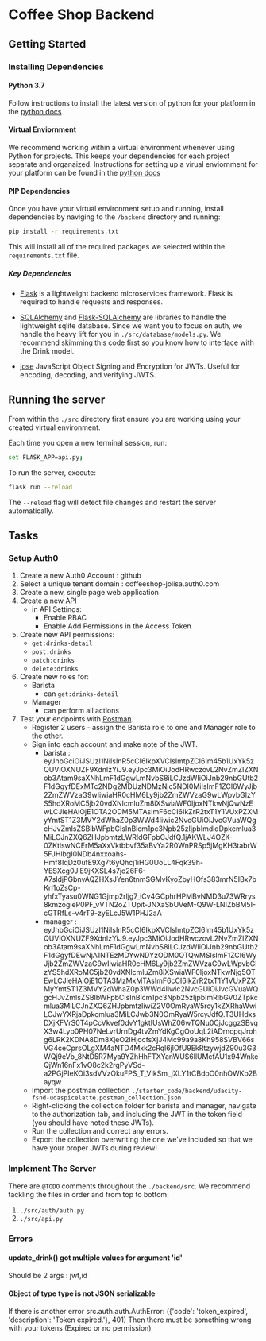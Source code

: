 # Coffee Shop Backend

## Getting Started

### Installing Dependencies

#### Python 3.7

Follow instructions to install the latest version of python for your platform in the [python docs](https://docs.python.org/3/using/unix.html#getting-and-installing-the-latest-version-of-python)

#### Virtual Enviornment

We recommend working within a virtual environment whenever using Python for projects. This keeps your dependencies for each project separate and organaized. Instructions for setting up a virual enviornment for your platform can be found in the [python docs](https://packaging.python.org/guides/installing-using-pip-and-virtual-environments/)

#### PIP Dependencies

Once you have your virtual environment setup and running, install dependencies by naviging to the `/backend` directory and running:

```bash
pip install -r requirements.txt
```

This will install all of the required packages we selected within the `requirements.txt` file.

##### Key Dependencies

- [Flask](http://flask.pocoo.org/)  is a lightweight backend microservices framework. Flask is required to handle requests and responses.

- [SQLAlchemy](https://www.sqlalchemy.org/) and [Flask-SQLAlchemy](https://flask-sqlalchemy.palletsprojects.com/en/2.x/) are libraries to handle the lightweight sqlite database. Since we want you to focus on auth, we handle the heavy lift for you in `./src/database/models.py`. We recommend skimming this code first so you know how to interface with the Drink model.

- [jose](https://python-jose.readthedocs.io/en/latest/) JavaScript Object Signing and Encryption for JWTs. Useful for encoding, decoding, and verifying JWTS.

## Running the server

From within the `./src` directory first ensure you are working using your created virtual environment.

Each time you open a new terminal session, run:

```bash
set FLASK_APP=api.py;
```

To run the server, execute:

```bash
flask run --reload
```

The `--reload` flag will detect file changes and restart the server automatically.

## Tasks

### Setup Auth0

1. Create a new Auth0 Account : github  
2. Select a unique tenant domain : coffeeshop-jolisa.auth0.com
3. Create a new, single page web application
4. Create a new API
    - in API Settings:
        - Enable RBAC
        - Enable Add Permissions in the Access Token
5. Create new API permissions:
    - `get:drinks-detail`
    - `post:drinks`
    - `patch:drinks`
    - `delete:drinks`
6. Create new roles for:
    - Barista
        - can `get:drinks-detail`
    - Manager
        - can perform all actions
7. Test your endpoints with [Postman](https://getpostman.com). 
    - Register 2 users - assign the Barista role to one and Manager role to the other.
    - Sign into each account and make note of the JWT.
        + barista : eyJhbGciOiJSUzI1NiIsInR5cCI6IkpXVCIsImtpZCI6Im45b1UxYk5zQUViOXNUZF9XdnlzYiJ9.eyJpc3MiOiJodHRwczovL2NvZmZlZXNob3Atam9saXNhLmF1dGgwLmNvbS8iLCJzdWIiOiJnb29nbGUtb2F1dGgyfDExMTc2NDg2MDUzNDMzNjc5NDI0MiIsImF1ZCI6WyJjb2ZmZWVzaG9wIiwiaHR0cHM6Ly9jb2ZmZWVzaG9wLWpvbGlzYS5hdXRoMC5jb20vdXNlcmluZm8iXSwiaWF0IjoxNTkwNjQwNzEwLCJleHAiOjE1OTA2ODM5MTAsImF6cCI6IkZrR2txT1Y1VUxPZXMyYmtST1Z3MVY2dWhaZ0p3WWd4Iiwic2NvcGUiOiJvcGVuaWQgcHJvZmlsZSBlbWFpbCIsInBlcm1pc3Npb25zIjpbImdldDpkcmlua3MiLCJnZXQ6ZHJpbmtzLWRldGFpbCJdfQ.1jAKWLJ4OZK-0ZKtlswNCErM5aXxVktbbvf35aBvYa2R0WnPRSp5jMgKH3tabrW5FJHlbgI0NDb4nxxoahs-Hmf8IqDz0ufE9Xg7t6yQhcj1iHG0UoLL4Fqk39h-YESXcg0JlE9jKXSL4s7jo26F6-A7sldjPGbnvAQZHXsJYen6tnmSGMvKyoZbyHOfs383mrN5IBx7bKrI1oZsCp-yhfxTyasu0WNG1Gjmp2rljg7_iCv4GCphrHPMBvNMD3u73WRrys8kmzogieP0PF_vVTN2oZTUpit-JNXaSbUVeM-Q9W-LNIZbBM5I-cGTRfLs-v4rT9-zyELcJ5W1PHJ2aA
        + manager : eyJhbGciOiJSUzI1NiIsInR5cCI6IkpXVCIsImtpZCI6Im45b1UxYk5zQUViOXNUZF9XdnlzYiJ9.eyJpc3MiOiJodHRwczovL2NvZmZlZXNob3Atam9saXNhLmF1dGgwLmNvbS8iLCJzdWIiOiJnb29nbGUtb2F1dGgyfDEwNjA1NTEzMDYwNDYzODM0OTQwMSIsImF1ZCI6WyJjb2ZmZWVzaG9wIiwiaHR0cHM6Ly9jb2ZmZWVzaG9wLWpvbGlzYS5hdXRoMC5jb20vdXNlcmluZm8iXSwiaWF0IjoxNTkwNjg5OTEwLCJleHAiOjE1OTA3MzMxMTAsImF6cCI6IkZrR2txT1Y1VUxPZXMyYmtST1Z3MVY2dWhaZ0p3WWd4Iiwic2NvcGUiOiJvcGVuaWQgcHJvZmlsZSBlbWFpbCIsInBlcm1pc3Npb25zIjpbImRlbGV0ZTpkcmlua3MiLCJnZXQ6ZHJpbmtzIiwiZ2V0OmRyaW5rcy1kZXRhaWwiLCJwYXRjaDpkcmlua3MiLCJwb3N0OmRyaW5rcyJdfQ.T3UHdxsDXjKFVrS0T4pCcVkvef0dvY1gktIUsWhZ06wTQNu0CjJcggzSBvqX3w4Lyp0PH07NeLvrUrnDg4tvZmYdKgCgOoUqL2iADrncpqJrohg6LRK2KDNA8Dm8XjeO2IHjocfsXjJ4Mc99a9a8Kh958SVBV66sVG4ceCprsOLgXM4aNTD4Mxk2cRql6jlOfU9EkRtzywjdZ90u3G3WQj9eVb_8NtD5R7Mya9YZhHhFTXYanWUS6llUMcfAU1x94WnkeQjWn16nFx1vO8c2k2rgPyVSd-a2PGjPIeKOi3sdVVzOkuFPS_T_VIkSm_jXLY1tCBdoO0nhOWKb2Bayqw
    - Import the postman collection `./starter_code/backend/udacity-fsnd-udaspicelatte.postman_collection.json`
    - Right-clicking the collection folder for barista and manager, navigate to the authorization tab, and including the JWT in the token field (you should have noted these JWTs).
    - Run the collection and correct any errors.
    - Export the collection overwriting the one we've included so that we have your proper JWTs during review!

### Implement The Server

There are `@TODO` comments throughout the `./backend/src`. We recommend tackling the files in order and from top to bottom:

1. `./src/auth/auth.py`
2. `./src/api.py`


### Errors
#### update_drink() got multiple values for argument 'id'
Should be 2 args : jwt,id
#### Object of type type is not JSON serializable
If there is another error src.auth.auth.AuthError: ({'code': 'token_expired', 'description': 'Token expired.'}, 401)
Then there must be something wrong with your tokens (Expired or no permission)